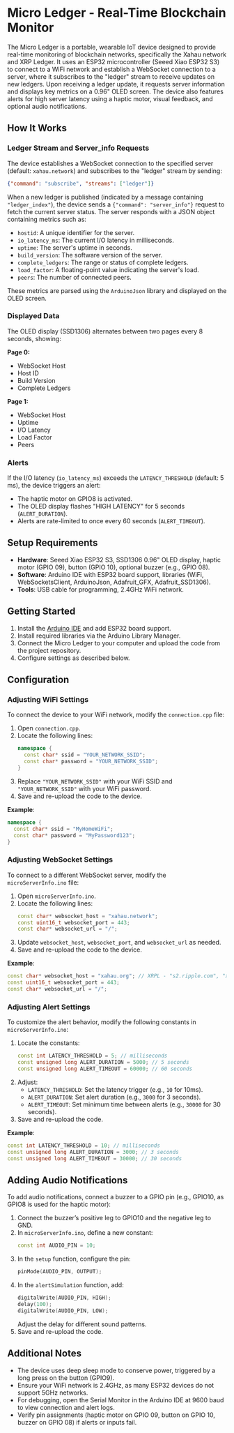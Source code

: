 # Micro Ledger - Real-Time Blockchain Monitor

The Micro Ledger is a portable, wearable IoT device designed to provide real-time monitoring of blockchain networks, specifically the Xahau network and XRP Ledger. It uses an ESP32 microcontroller (Seeed Xiao ESP32 S3) to connect to a WiFi network and establish a WebSocket connection to a server, where it subscribes to the "ledger" stream to receive updates on new ledgers. Upon receiving a ledger update, it requests server information and displays key metrics on a 0.96" OLED screen. The device also features alerts for high server latency using a haptic motor, visual feedback, and optional audio notifications.

## How It Works

### Ledger Stream and Server_info Requests

The device establishes a WebSocket connection to the specified server (default: `xahau.network`) and subscribes to the "ledger" stream by sending:

```json
{"command": "subscribe", "streams": ["ledger"]}
```

When a new ledger is published (indicated by a message containing `"ledger_index"`), the device sends a `{"command": "server_info"}` request to fetch the current server status. The server responds with a JSON object containing metrics such as:

- `hostid`: A unique identifier for the server.
- `io_latency_ms`: The current I/O latency in milliseconds.
- `uptime`: The server's uptime in seconds.
- `build_version`: The software version of the server.
- `complete_ledgers`: The range or status of complete ledgers.
- `load_factor`: A floating-point value indicating the server's load.
- `peers`: The number of connected peers.

These metrics are parsed using the `ArduinoJson` library and displayed on the OLED screen.

### Displayed Data

The OLED display (SSD1306) alternates between two pages every 8 seconds, showing:

**Page 0:**
- WebSocket Host
- Host ID
- Build Version
- Complete Ledgers

**Page 1:**
- WebSocket Host
- Uptime
- I/O Latency
- Load Factor
- Peers

### Alerts

If the I/O latency (`io_latency_ms`) exceeds the `LATENCY_THRESHOLD` (default: 5 ms), the device triggers an alert:
- The haptic motor on GPIO8 is activated.
- The OLED display flashes "HIGH LATENCY" for 5 seconds (`ALERT_DURATION`).
- Alerts are rate-limited to once every 60 seconds (`ALERT_TIMEOUT`).

## Setup Requirements

- **Hardware**: Seeed Xiao ESP32 S3, SSD1306 0.96" OLED display, haptic motor (GPIO 09), button (GPIO 10), optional buzzer (e.g., GPIO 08). 
- **Software**: Arduino IDE with ESP32 board support, libraries (WiFi, WebSocketsClient, ArduinoJson, Adafruit_GFX, Adafruit_SSD1306).
- **Tools**: USB cable for programming, 2.4GHz WiFi network.

## Getting Started

1. Install the [Arduino IDE](https://www.arduino.cc/en/software) and add ESP32 board support.
2. Install required libraries via the Arduino Library Manager.
3. Connect the Micro Ledger to your computer and upload the code from the project repository.
4. Configure settings as described below.

## Configuration

### Adjusting WiFi Settings

To connect the device to your WiFi network, modify the `connection.cpp` file:

1. Open `connection.cpp`.
2. Locate the following lines:
   ```cpp
   namespace {
     const char* ssid = "YOUR_NETWORK_SSID";
     const char* password = "YOUR_NETWORK_SSID";
   }
   ```
3. Replace `"YOUR_NETWORK_SSID"` with your WiFi SSID and `"YOUR_NETWORK_SSID"` with your WiFi password.
4. Save and re-upload the code to the device.

**Example**:
```cpp
namespace {
  const char* ssid = "MyHomeWiFi";
  const char* password = "MyPassword123";
}
```

### Adjusting WebSocket Settings

To connect to a different WebSocket server, modify the `microServerInfo.ino` file:

1. Open `microServerInfo.ino`.
2. Locate the following lines:
   ```cpp
   const char* websocket_host = "xahau.network";
   const uint16_t websocket_port = 443;
   const char* websocket_url = "/";
   ```
3. Update `websocket_host`, `websocket_port`, and `websocket_url` as needed.
4. Save and re-upload the code to the device.

**Example**:
```cpp
const char* websocket_host = "xahau.org"; // XRPL - "s2.ripple.com", "xrplcluster.com" || Xahau - "xahau.network", "xahau.org"
const uint16_t websocket_port = 443;
const char* websocket_url = "/";
```

### Adjusting Alert Settings

To customize the alert behavior, modify the following constants in `microServerInfo.ino`:

1. Locate the constants:
   ```cpp
   const int LATENCY_THRESHOLD = 5; // milliseconds
   const unsigned long ALERT_DURATION = 5000; // 5 seconds
   const unsigned long ALERT_TIMEOUT = 60000; // 60 seconds
   ```
2. Adjust:
   - `LATENCY_THRESHOLD`: Set the latency trigger (e.g., `10` for 10ms).
   - `ALERT_DURATION`: Set alert duration (e.g., `3000` for 3 seconds).
   - `ALERT_TIMEOUT`: Set minimum time between alerts (e.g., `30000` for 30 seconds).
3. Save and re-upload the code.

**Example**:
```cpp
const int LATENCY_THRESHOLD = 10; // milliseconds
const unsigned long ALERT_DURATION = 3000; // 3 seconds
const unsigned long ALERT_TIMEOUT = 30000; // 30 seconds
```

## Adding Audio Notifications

To add audio notifications, connect a buzzer to a GPIO pin (e.g., GPIO10, as GPIO8 is used for the haptic motor):

1. Connect the buzzer’s positive leg to GPIO10 and the negative leg to GND.
2. In `microServerInfo.ino`, define a new constant:
   ```cpp
   const int AUDIO_PIN = 10;
   ```
3. In the `setup` function, configure the pin:
   ```cpp
   pinMode(AUDIO_PIN, OUTPUT);
   ```
4. In the `alertSimulation` function, add:
   ```cpp
   digitalWrite(AUDIO_PIN, HIGH);
   delay(100);
   digitalWrite(AUDIO_PIN, LOW);
   ```
   Adjust the delay for different sound patterns.
5. Save and re-upload the code.

## Additional Notes

- The device uses deep sleep mode to conserve power, triggered by a long press on the button (GPIO9).
- Ensure your WiFi network is 2.4GHz, as many ESP32 devices do not support 5GHz networks.
- For debugging, open the Serial Monitor in the Arduino IDE at 9600 baud to view connection and alert logs.
- Verify pin assignments (haptic motor on GPIO 09, button on GPIO 10, buzzer on GPIO 08) if alerts or inputs fail.